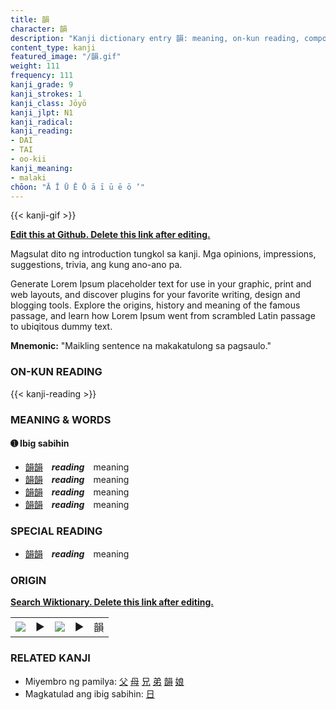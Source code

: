 ```yaml
---
title: 韻
character: 韻
description: "Kanji dictionary entry 韻: meaning, on-kun reading, compounds, origin, related kanji"
content_type: kanji
featured_image: "/韻.gif"
weight: 111
frequency: 111
kanji_grade: 9
kanji_strokes: 1
kanji_class: Jōyō
kanji_jlpt: N1
kanji_radical: 
kanji_reading: 
- DAI
- TAI
- oo-kii
kanji_meaning:
- malaki
chōon: "Ā Ī Ū Ē Ō ā ī ū ē ō ’"
---
```

[//]: # (Don't edit the line below. Kanji animated GIF code is automatically generated.)
{{< kanji-gif >}}

[//]: # (Edit below this line.)

**[Edit this at Github. Delete this link after editing.](https://github.com/tim0g/tim/tree/main/content/kanji/韻/index.md)**

Magsulat dito ng introduction tungkol sa kanji. Mga opinions, impressions, suggestions, trivia, ang kung ano-ano pa.

Generate Lorem Ipsum placeholder text for use in your graphic, print and web layouts, and discover plugins for your favorite writing, design and blogging tools. Explore the origins, history and meaning of the famous passage, and learn how Lorem Ipsum went from scrambled Latin passage to ubiqitous dummy text.
 
**Mnemonic:** "Maikling sentence na makakatulong sa pagsaulo."

### ON-KUN READING

[//]: # (Don't edit the line below. ON-KUN READING code is automatically generated.)
{{< kanji-reading >}}

### MEANING & WORDS

#### ➊ **Ibig sabihin**
  - [韻](../韻)[韻](../韻)　***reading***　meaning
  - [韻](../韻)[韻](../韻)　***reading***　meaning
  - [韻](../韻)[韻](../韻)　***reading***　meaning
  - [韻](../韻)[韻](../韻)　***reading***　meaning

### SPECIAL READING
  - [韻](../韻)[韻](../韻)　***reading***　meaning

### ORIGIN

**[Search Wiktionary. Delete this link after editing.](https://wiktionary.org/wiki/韻)**
<table class="kanji-table"><tr><td>
<img src="60px-韻-bronze.svg.png">
</td><td>▶</td><td>
<img src="60px-韻-oracle.svg.png">
</td><td>▶</td>
<td class="kanji-origin">韻</td>
</tr></table>

### RELATED KANJI
- Miyembro ng pamilya: [父](../父) [母](../母) [兄](../兄) [弟](../弟) [韻](../韻) [娘](../娘)
- Magkatulad ang ibig sabihin: [日](../日)
